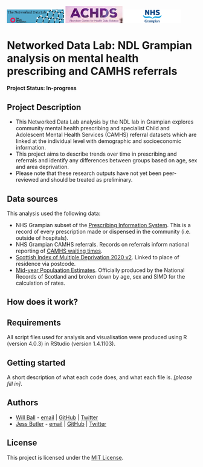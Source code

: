 <img src="ndlbanner.png" width="30%"> <img src="achds logo.jpg" width="30%"> <img src="nhsg-branding.jpg" width="30%">

# Networked Data Lab: NDL Grampian analysis on mental health prescribing and CAMHS referrals

#### Project Status: In-progress

## Project Description

- This Networked Data Lab analysis by the NDL lab in Grampian explores community mental health prescribing and specialist Child and Adolescent Mental Health Services (CAMHS) referral datasets which are linked at the individual level with demographic and socioeconomic information.
- This project aims to describe trends over time in prescribing and referrals and identify any differences between groups based on age, sex and area deprivation.
- Please note that these research outputs have not yet been peer-reviewed and should be treated as preliminary.

## Data sources

This analysis used the following data: 

- NHS Grampian subset of the [Prescribing Information System](https://www.isdscotland.org/Health-Topics/Prescribing-and-Medicines/Prescribing-Datamarts/#pis). This is a record of every prescription made or dispensed in the community (i.e. outside of hospitals).
- NHS Grampian CAMHS referrals. Records on referrals inform national reporting of [CAMHS waiting times](https://publichealthscotland.scot/publications/child-and-adolescent-mental-health-services-camhs-waiting-times/child-and-adolescent-mental-health-services-camhs-waiting-times-quarter-ending-31-december-2021/).
- [Scottish Index of Multiple Deprivation 2020 v2](https://www.gov.scot/collections/scottish-index-of-multiple-deprivation-2020/). Linked to place of residence via postcode.
- [Mid-year Populaation Estimates](https://www.nrscotland.gov.uk/statistics-and-data/statistics/statistics-by-theme/population/population-estimates/2011-based-special-area-population-estimates/population-estimates-by-simd-2016). Officially produced by the National Records of Scotland and broken down by age, sex and SIMD for the calculation of rates.

## How does it work?

## Requirements

All script files used for analysis and visualisation were produced using R (version 4.0.3) in RStudio (version 1.4.1103).

## Getting started

A short description of what each code does, and what each file is. *[please fill in]*.

## Authors

- [Will Ball](https://wpball.com) - [email](mailto:william.ball@abdn.ac.uk) | [GitHub](https://www.github.com/will-ball) | [Twitter](https://www.twitter.com/WillBall12)
- [Jess Butler](https://www.abdn.ac.uk/people/jessicabutler/) - [email](mailto:jessicabutler@abdn.ac.uk) | [GitHub](https://github.com/JessButler) | [Twitter](https://www.twitter.com/JessButler284)

## License

This project is licensed under the [MIT License](https://opensource.org/licenses/MIT).
